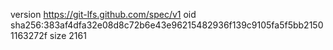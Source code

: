 version https://git-lfs.github.com/spec/v1
oid sha256:383af4dfa32e08d8c72b6e43e96215482936f139c9105fa5f5bb21501163272f
size 2161
